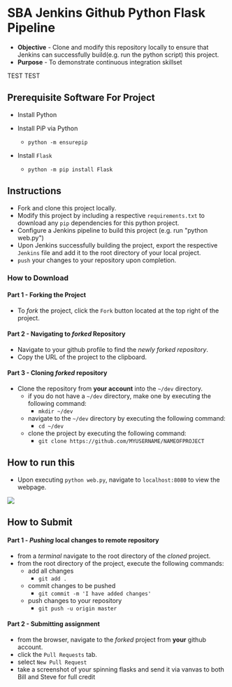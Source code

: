 # SBA Jenkins Github Python Flask Pipeline
* **Objective** - Clone and modify this repository locally to ensure that Jenkins can successfully build(e.g. run the python script) this project.
* **Purpose** - To demonstrate continuous integration skillset

TEST TEST


## Prerequisite Software For Project
* Install Python
* Install PiP via Python
    * `python -m ensurepip`

* Install `Flask`
    * `python -m pip install Flask`

## Instructions
* Fork and clone this project locally.
* Modify this project by including a respective `requirements.txt` to download any `pip` dependencies for this python project.
* Configure a Jenkins pipeline to build this project (e.g. run "python web.py")
* Upon Jenkins successfully building the project, export the respective `Jenkins` file and add it to the root directory of your local project.
* `push` your changes to your repository upon completion.


### How to Download

#### Part 1 - Forking the Project
* To _fork_ the project, click the `Fork` button located at the top right of the project.


#### Part 2 - Navigating to _forked_ Repository
* Navigate to your github profile to find the _newly forked repository_.
* Copy the URL of the project to the clipboard.

#### Part 3 - Cloning _forked_ repository
* Clone the repository from **your account** into the `~/dev` directory.
  * if you do not have a `~/dev` directory, make one by executing the following command:
    * `mkdir ~/dev`
  * navigate to the `~/dev` directory by executing the following command:
    * `cd ~/dev`
  * clone the project by executing the following command:
    * `git clone https://github.com/MYUSERNAME/NAMEOFPROJECT`

## How to run this
* Upon executing `python web.py`, navigate to `localhost:8080` to view the webpage.

<img src="./VIEWME.gif">






## How to Submit

#### Part 1 -  _Pushing_ local changes to remote repository
* from a _terminal_ navigate to the root directory of the _cloned_ project.
* from the root directory of the project, execute the following commands:
    * add all changes
      * `git add .`
    * commit changes to be pushed
      * `git commit -m 'I have added changes'`
    * push changes to your repository
      * `git push -u origin master`

#### Part 2 - Submitting assignment
* from the browser, navigate to the _forked_ project from **your** github account.
* click the `Pull Requests` tab.
* select `New Pull Request`
* take a screenshot of your spinning flasks and send it via vanvas to both Bill and Steve for full credit
